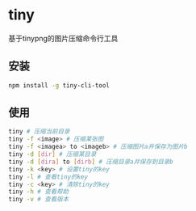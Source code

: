 # tiny
基于tinypng的图片压缩命令行工具

## 安装
```bash
npm install -g tiny-cli-tool
```
## 使用
```bash
tiny # 压缩当前目录
tiny -f <image> # 压缩某张图
tiny -f <imagea> to <imageb> # 压缩图片a并保存为图片b
tiny -d [dir] # 压缩某目录
tiny -d [dira] to [dirb] # 压缩目录a并保存到目录b
tiny -k <key> # 设置tiny的key
tiny -l # 查看tiny的key
tiny -c <key> # 清除tiny的key
tiny -h # 查看帮助
tiny -v # 查看版本
```